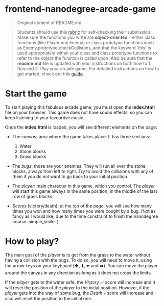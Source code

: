 frontend-nanodegree-arcade-game
===============================

> Original content of README.md

>Students should use this [rubric](https://review.udacity.com/#!/projects/2696458597/rubric) for self-checking their submission. Make sure the functions you write are **object-oriented** - either class functions (like Player and Enemy) or class prototype functions such as Enemy.prototype.checkCollisions, and that the keyword 'this' is used appropriately within your class and class prototype functions to refer to the object the function is called upon. Also be sure that the **readme.md** file is updated with your instructions on both how to 1. Run and 2. Play your arcade game.
For detailed instructions on how to get started, check out this [guide](https://docs.google.com/document/d/1v01aScPjSWCCWQLIpFqvg3-vXLH2e8_SZQKC8jNO0Dc/pub?embedded=true).

# Start the game
To start playing this fabulous arcade game, you must open the **index.html** file on your browser.
This game does not have sound effects, so you can keep listening to your favouritve music.

Once the **index.html** is loaded, you will see different elements on the page:

* The *canvas*: area where the game takes place. It has three sections:
    1. Water
    2. Stone blocks
    3. Grass blocks

* The *bugs*: those are your enemies. They will run all over the stone blocks, always from left to right. Try to avoid the collisions with any of them if you do not want to go back to your initial position.

* The *player*: main character in this game, which you control. The *player* will start this game always in the same position, in the middle of the last row of grass blocks.

* *Scores* (victory/death): at the top of the page, you will see how many times you won and how many times you were cought by a bug. (Not as fancy as I would like, due to the time constraint to finish the nanodegree course :simple_smile: )

# How to play?
The main goal of the *player* is to get from the grass to the water without having a collision with the bugs. To do so, you will need to move it, using the arrow keys on your keyboard (:arrow_up:, :arrow_down:, :arrow_left: and :arrow_right:).
You can move the player around the canvas in any direction as long as it does not cross the limits.

If the *player* gets to the water safe, the *Victory* :white_check_mark: score will increase and it will reset the position of the *player* to the initial position. However, if the *player* gets into the way of some bug, the *Death* :skull: score will increase and also will reset the position to the initial one.